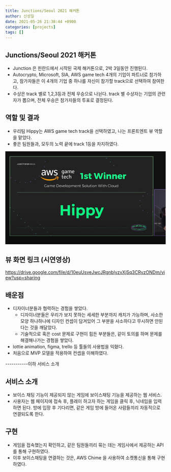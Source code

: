 ```yaml
---
title: Junctions/Seoul 2021 해커톤
author: 신성일
date: 2021-05-26 21:38:44 +0900
categories: [projects]
tags: []
---
```


## Junctions/Seoul 2021 해커톤

- Junction 은 핀란드에서 시작된 국제 해커톤으로, 2박 3일동안 진행된다.
- Autocrypto, Microsoft, SIA, AWS game tech 4개의 기업이 파트너로 참가하고, 참가자들은 이 4개의 기업 중 하나를 자신이 참가할 track으로 선택하여 참여한다.
- 수상은 track 별로 1,2,3등과 전체 우승으로 나뉜다. track 별 수상자는 기업의 관련자가 뽑으며, 전체 우승은 참가자들의 투표로 결정된다.

## 역할 및 결과

- 우리팀 Hippy는 AWS game tech track을 선택하였고, 나는 프론트엔트 뷰 역할을 맡았다.
- 좋은 팀원들과, 모두의 노력 끝에 track 1등을 차지하였다.

![image-20210524174313618](/assets/img/KakaoTalk_20210523_193727337.png)

## 뷰 화면 링크 (시연영상)

https://drive.google.com/file/d/10euUsveJwcJRgnblyzvXjSq3CRyzONDm/view?usp=sharing

## 배운점

- 디자이너분들과 협력하는 경험을 쌓았다.
  - 디자이너분들은 우리가 보지 못하는 세세한 부분까지 캐치가 가능하며, 사소한 모양 하나하나에 디자인 컨셉이 담겨있어 그 부분을 사소하다고 무시하면 안된다는 것을 깨달았다.
  - 기술적으로 혹은 cost 문제로 구현이 힘든 부분들은, 같이 토의를 하며 문제를 해결해나가는 경험을 쌓았다.
- lottie animation, figma, trello 등 툴들의 사용법을 익혔다.
- 처음으로 MVP 모델을 적용하여 컨셉을 이해하였다.

-----------이하 서비스 소개

## 서비스 소개

- 보이스 채팅 기능이 제공되지 않는 게임에 보이스채팅 기능을 제공하는 웹 서비스.
- 사용자는 웹 페이지에 접속 후, 플레이 하고자 하는 게임을 클릭 후, 닉네임을 입력하면 된다. 방에 입장 후 기다리면, 같은 게임 방에 들어온 사람들끼리 자동적으로 연결되도록 한다.

## 구현

- 게임을 접속했는지 확인하고, 같은 팀원들끼리 묶는 데는 게임사에서 제공하는 API를 통해 구현하였다.
- 이후 보이스채팅을 연결하는 것은, AWS Chime 을 사용하여 소켓통신을 통해 구현하였다.
